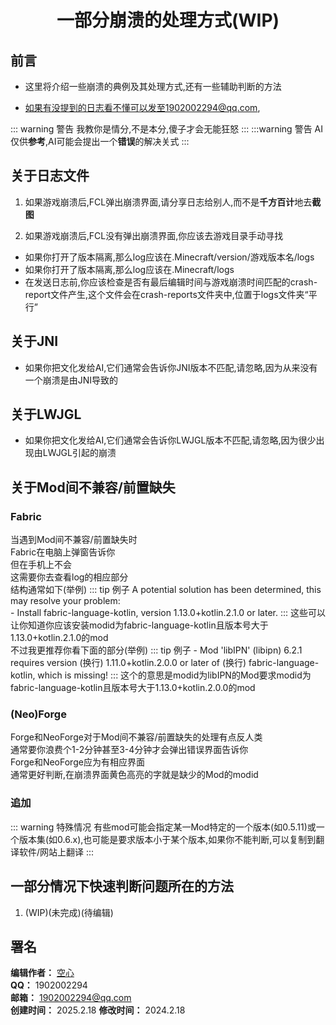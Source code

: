 <div align="center">

# 一部分崩溃的处理方式(WIP)

</div>

## 前言

 - 这里将介绍一些崩溃的典例及其处理方式,还有一些辅助判断的方法

- 如果有没提到的日志看不懂可以发至1902002294@qq.com,

::: warning 警告
我教你是情分,不是本分,傻子才会无能狂怒
:::
:::warning 警告
AI仅供**参考**,AI可能会提出一个**错误**的解决关式
:::
## 关于日志文件

1. 如果游戏崩溃后,FCL弹出崩溃界面,请分享日志给别人,而不是**千方百计**地去**截图**

2. 如果游戏崩溃后,FCL没有弹出崩溃界面,你应该去游戏目录手动寻找

- 如果你打开了版本隔离,那么log应该在.Minecraft/version/游戏版本名/logs
- 如果你打开了版本隔离,那么log应该在.Minecraft/logs
- 在发送日志前,你应该检查是否有最后编辑时间与游戏崩溃时间匹配的crash-report文件产生,这个文件会在crash-reports文件夹中,位置于logs文件夹“平行”

## 关于JNI

- 如果你把文化发给AI,它们通常会告诉你JNI版本不匹配,请忽略,因为从来没有一个崩溃是由JNI导致的

## 关于LWJGL

- 如果你把文化发给AI,它们通常会告诉你LWJGL版本不匹配,请忽略,因为很少出现由LWJGL引起的崩溃

## 关于Mod间不兼容/前置缺失

### Fabric

当遇到Mod间不兼容/前置缺失时  
Fabric在电脑上弹窗告诉你  
但在手机上不会  
这需要你去查看log的相应部分  
结构通常如下(举例)
::: tip 例子
A potential solution has been determined, this may resolve your problem:  
	 - Install fabric-language-kotlin, version 1.13.0+kotlin.2.1.0 or later.
:::
这些可以让你知道你应该安装modid为fabric-language-kotlin且版本号大于1.13.0+kotlin.2.1.0的mod  
不过我更推荐你看下面的部分(举例)
::: tip 例子
	 - Mod 'libIPN' (libipn) 6.2.1 requires version (换行)
     1.11.0+kotlin.2.0.0 or later of (换行)
     fabric-language-kotlin, which is missing!
:::
这个的意思是modid为libIPN的Mod要求modid为fabric-language-kotlin且版本号大于1.13.0+kotlin.2.0.0的mod
### (Neo)Forge
Forge和NeoForge对于Mod间不兼容/前置缺失的处理有点反人类  
通常要你浪费个1-2分钟甚至3-4分钟才会弹出错误界面告诉你  
Forge和NeoForge应为有相应界面  
通常更好判断,在崩溃界面黄色高亮的字就是缺少的Mod的modid  
### 追加
::: warning 特殊情况
有些mod可能会指定某一Mod特定的一个版本(如0.5.11)或一个版本集(如0.6.x),也可能是要求版本小于某个版本,如果你不能判断,可以复制到翻译软件/网站上翻译
:::
## 一部分情况下快速判断问题所在的方法
1. (WIP)(未完成)(待编辑)
## 署名
**编辑作者：** [空心](https://github.com/KongXing0819)  
**QQ：** 1902002294  
**邮箱：** 1902002294@qq.com  
**创建时间：** 2025.2.18
**修改时间：** 2024.2.18
